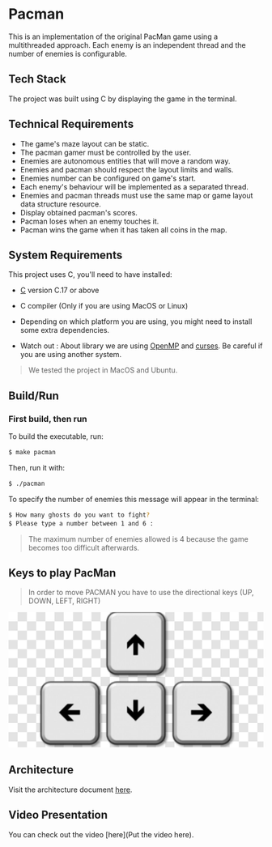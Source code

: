 # Pacman

This is an implementation of the original PacMan game using a multithreaded approach.
Each enemy is an independent thread and the number of enemies is configurable.



## Tech Stack

The project was built using C by displaying the game in the terminal.

## Technical Requirements

* The game's maze layout can be static.
* The pacman gamer must be controlled by the user.
* Enemies are autonomous entities that will move a random way.
* Enemies and pacman should respect the layout limits and walls.
* Enemies number can be configured on game's start.
* Each enemy's behaviour will be implemented as a separated thread.
* Enemies and pacman threads must use the same map or game layout data structure resource.
* Display obtained pacman's scores.
* Pacman loses when an enemy touches it.
* Pacman wins the game when it has taken all coins in the map.

## System Requirements

This project uses C, you'll need to have installed:

* [C](https://docs.microsoft.com/en-us/cpp/build/vscpp-step-0-installation?view=msvc-170) version C.17 or above
* C compiler (Only if you are using MacOS or Linux)
* Depending on which platform you are using, you might need to install some extra dependencies.

* Watch out : About library we are using [OpenMP](https://www.openmp.org) and [curses](https://pubs.opengroup.org/onlinepubs/7908799/xcurses/curses.h.html). Be careful if you are using another system.

> We tested the project in MacOS and Ubuntu.

## Build/Run

### First build, then run

To build the executable, run:

```bash
$ make pacman
```

Then, run it with:

```bash
$ ./pacman
```

To specify the number of enemies this message will appear in the terminal:

```bash
$ How many ghosts do you want to fight?
$ Please type a number between 1 and 6 : 
 ```

> The maximum number of enemies allowed is 4 because the game becomes too difficult afterwards.

## Keys to play PacMan

> In order to move PACMAN you have to use the directional keys (UP, DOWN, LEFT, RIGHT)

![capture](./image/key.jpg)

## Architecture

Visit the architecture document [here](./ARCHITECTURE.md).

## Video Presentation

You can check out the video [here](Put the video here).